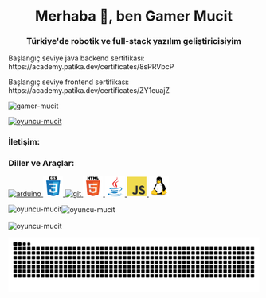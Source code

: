 
<h1 align="center">Merhaba 👋, ben Gamer Mucit</h1>
<h3 align="center">Türkiye'de robotik ve full-stack yazılım geliştiricisiyim</h3>
<p>Başlangıç seviye java backend sertifikası: https://academy.patika.dev/certificates/8sPRVbcP </p>
<p>Başlangıç seviye frontend sertifikası: https://academy.patika.dev/certificates/ZY1euajZ</p>

<p align="left"> 
  <img src="https://komarev.com/ghpvc/?username=gamer-mucit&label=Profile%20views&color=0e75b6&style=flat" alt="gamer-mucit" />
</p>

<p align="left"> 
  <a href="https://github.com/ryo-ma/github-profile-trophy">
    <img src="https://github-profile-trophy.vercel.app/?username=gamer-mucit" alt="oyuncu-mucit" />
  </a> 
</p>

<h3 align="left">İletişim:</h3>

<p align="left"></p>



<h3 align="left">Diller ve Araçlar:</h3>
<p align="left">
  <a href="https://www.arduino.cc/" target="_blank" rel="noreferrer"> 
    <img src="https://cdn.worldvectorlogo.com/logos/arduino-1.svg" alt="arduino" width="40" height="40"/> 
  </a> 
  <a href="https://www.w3schools.com/css/" target="_blank" rel="noreferrer"> 
    <img src="https://raw.githubusercontent.com/devicons/devicon/master/icons/css3/css3-original-wordmark.svg" alt="css3" width="40" height="40"/> 
  </a> 
  <a href="https://git-scm.com/" target="_blank" rel="noreferrer"> 
    <img src="https://www.vectorlogo.zone/logos/git-scm/git-scm-icon.svg" alt="git" width="40" height="40"/> 
  </a> 
  <a href="https://www.w3.org/html/" target="_blank" rel="noreferrer"> 
    <img src="https://raw.githubusercontent.com/devicons/devicon/master/icons/html5/html5-original-wordmark.svg" alt="html5" width="40" height="40"/> 
  </a> 
  <a href="https://www.java.com" target="_blank" rel="noreferrer"> 
    <img src="https://raw.githubusercontent.com/devicons/devicon/master/icons/java/java-original.svg" alt="java" width="40" height="40"/> 
  </a> 
  <a href="https://developer.mozilla.org/en-US/docs/Web/JavaScript" target="_blank" rel="noreferrer"> 
    <img src="https://raw.githubusercontent.com/devicons/devicon/master/icons/javascript/javascript-original.svg" alt="javascript" width="40" height="40"/> 
  </a> 
  <a href="https://www.linux.org/" target="_blank" rel="noreferrer"> 
    <img src="https://raw.githubusercontent.com/devicons/devicon/master/icons/linux/linux-original.svg" alt="linux" width="40" height="40"/> 
  </a> 
</p>

<p>
  <img align="left" src="https://github-readme-stats.vercel.app/api/top-langs?username=gamer-mucit&show_icons=true&locale=en&layout=compact" alt="oyuncu-mucit" />
</p>

<p>
  <img align="center" src="https://github-readme-stats.vercel.app/api?username=gamer-mucit&show_icons=true&locale=en" alt="oyuncu-mucit" />
</p>

<p>
  <img align="center" src="https://github-readme-streak-stats.herokuapp.com/?user=gamer-mucit&" alt="oyuncu-mucit" />
</p>

 <picture>
    <source media="(prefers-color-scheme: dark)" srcset="https://raw.githubusercontent.com/gamer-mucit/gamer-mucit/output/github-contribution-grid-snake-dark.svg">
    <source media="(prefers-color-scheme: light)" srcset="https://raw.githubusercontent.com/gamer-mucit/gamer-mucit/output/github-contribution-grid-snake.svg">
    <img alt="github contribution grid snake animation" src="https://raw.githubusercontent.com/gamer-mucit/gamer-mucit/output/github-contribution-grid-snake.svg">
  </picture>
</div>
